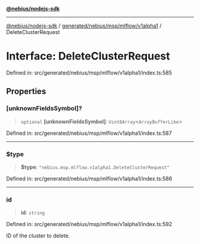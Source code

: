 [**@nebius/nodejs-sdk**](../../../../../../README.md)

***

[@nebius/nodejs-sdk](../../../../../../README.md) / [generated/nebius/msp/mlflow/v1alpha1](../README.md) / DeleteClusterRequest

# Interface: DeleteClusterRequest

Defined in: src/generated/nebius/msp/mlflow/v1alpha1/index.ts:585

## Properties

### \[unknownFieldsSymbol\]?

> `optional` **\[unknownFieldsSymbol\]**: `Uint8Array`\<`ArrayBufferLike`\>

Defined in: src/generated/nebius/msp/mlflow/v1alpha1/index.ts:587

***

### $type

> **$type**: `"nebius.msp.mlflow.v1alpha1.DeleteClusterRequest"`

Defined in: src/generated/nebius/msp/mlflow/v1alpha1/index.ts:586

***

### id

> **id**: `string`

Defined in: src/generated/nebius/msp/mlflow/v1alpha1/index.ts:592

ID of the cluster to delete.
